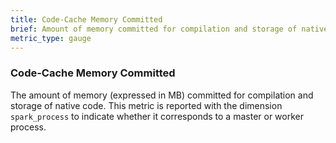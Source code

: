 ```yaml
---
title: Code-Cache Memory Committed 
brief: Amount of memory committed for compilation and storage of native code 
metric_type: gauge
---
```

### Code-Cache Memory Committed 
The amount of memory (expressed in MB) committed for compilation and storage of native code. This metric is reported with the dimension `spark_process` to indicate whether it corresponds to a master or worker process. 
